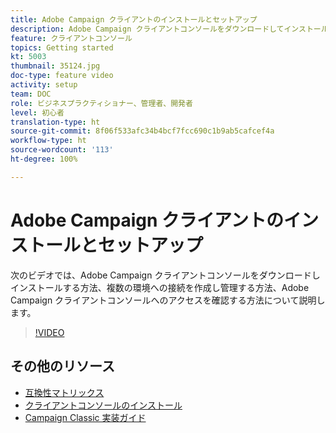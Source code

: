 ```yaml
---
title: Adobe Campaign クライアントのインストールとセットアップ
description: Adobe Campaign クライアントコンソールをダウンロードしてインストールする方法、複数の環境への接続を作成し管理する方法、Adobe Campaign クライアントコンソールへのアクセスを確認する方法について説明します。
feature: クライアントコンソール
topics: Getting started
kt: 5003
thumbnail: 35124.jpg
doc-type: feature video
activity: setup
team: DOC
role: ビジネスプラクティショナー、管理者、開発者
level: 初心者
translation-type: ht
source-git-commit: 8f06f533afc34b4bcf7fcc690c1b9ab5cafcef4a
workflow-type: ht
source-wordcount: '113'
ht-degree: 100%

---
```



# Adobe Campaign クライアントのインストールとセットアップ

次のビデオでは、Adobe Campaign クライアントコンソールをダウンロードしインストールする方法、複数の環境への接続を作成し管理する方法、Adobe Campaign クライアントコンソールへのアクセスを確認する方法について説明します。

>[!VIDEO](https://video.tv.adobe.com/v/35124?quality=12)

## その他のリソース

* [互換性マトリックス](https://helpx.adobe.com/jp/campaign/kb/compatibility-matrix.html)
* [クライアントコンソールのインストール](https://docs.adobe.com/content/help/ja-JP/campaign-classic/using/installing-campaign-classic/installing-campaign-in-windows-/installing-the-client-console.html)
* [Campaign Classic 実装ガイド](https://helpx.adobe.com/jp/campaign/kb/acc-implementation.html)
